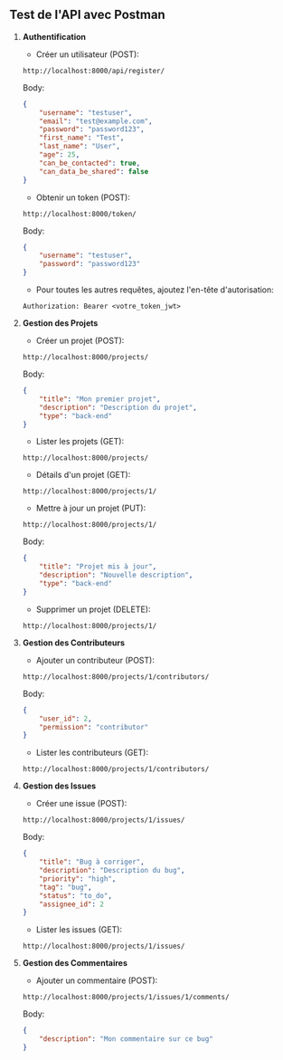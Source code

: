 
## Test de l'API avec Postman

1. **Authentification**

    - Créer un utilisateur (POST):
    ```
    http://localhost:8000/api/register/
    ```
    Body:
    ```json
    {
        "username": "testuser",
        "email": "test@example.com", 
        "password": "password123",
        "first_name": "Test",
        "last_name": "User",
        "age": 25,
        "can_be_contacted": true,
        "can_data_be_shared": false
    }
    ```

    - Obtenir un token (POST):
    ```
    http://localhost:8000/token/
    ```
    Body:
    ```json
    {
        "username": "testuser",
        "password": "password123"
    }
    ```

    - Pour toutes les autres requêtes, ajoutez l'en-tête d'autorisation:
    ```
    Authorization: Bearer <votre_token_jwt>
    ```

2. **Gestion des Projets**

    - Créer un projet (POST):
    ```
    http://localhost:8000/projects/
    ```
    Body:
    ```json
    {
        "title": "Mon premier projet",
        "description": "Description du projet",
        "type": "back-end"
    }
    ```

    - Lister les projets (GET):
    ```
    http://localhost:8000/projects/
    ```

    - Détails d'un projet (GET):
    ```
    http://localhost:8000/projects/1/
    ```

    - Mettre à jour un projet (PUT):
    ```
    http://localhost:8000/projects/1/
    ```
    Body:
    ```json
    {
        "title": "Projet mis à jour",
        "description": "Nouvelle description",
        "type": "back-end"
    }
    ```

    - Supprimer un projet (DELETE):
    ```
    http://localhost:8000/projects/1/
    ```

3. **Gestion des Contributeurs**

    - Ajouter un contributeur (POST):
    ```
    http://localhost:8000/projects/1/contributors/
    ```
    Body:
    ```json
    {
        "user_id": 2,
        "permission": "contributor"
    }
    ```

    - Lister les contributeurs (GET):
    ```
    http://localhost:8000/projects/1/contributors/
    ```

4. **Gestion des Issues**

    - Créer une issue (POST):
    ```
    http://localhost:8000/projects/1/issues/
    ```
    Body:
    ```json
    {
        "title": "Bug à corriger",
        "description": "Description du bug",
        "priority": "high",
        "tag": "bug",
        "status": "to_do",
        "assignee_id": 2
    }
    ```

    - Lister les issues (GET):
    ```
    http://localhost:8000/projects/1/issues/
    ```

5. **Gestion des Commentaires**

    - Ajouter un commentaire (POST):
    ```
    http://localhost:8000/projects/1/issues/1/comments/
    ```
    Body:
    ```json
    {
        "description": "Mon commentaire sur ce bug"
    }
    ```

